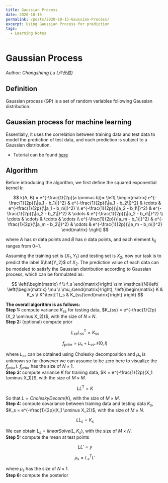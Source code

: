 ```yaml
---
title: Gaussian Process
date: 2020-10-15
permalink: /posts/2020-10-15-Gaussian-Process/
excerpt: Using Gaussian Process for prediction
tags:
  - Learning Notes
---
```


# Gaussian Process  
*Author: Changsheng Lu (卢长胜)*

## Definition
Gaussian process (GP) is a set of random variables following Gaussian distribution.  

## Gaussian process for machine learning  
Essentially, it uses the correlation between training data and test data to model the prediction of test data, and each prediction is subject to a Gaussian distribution.  
- Tutorial can be found [here](https://katbailey.github.io/post/gaussian-processes-for-dummies/) 

## Algorithm
Before introducing the algorithm, we first define the squared exponential kernel $k$:

$$
k(A, B) = e^{-\frac{1}{2p}(a \ominus b)}= \left[ \begin{matrix}
  e^{-\frac{1}{2p}{\|a_1 - b_1\|}^2} & e^{-\frac{1}{2p}{\|a_1 - b_2\|}^2} & \cdots & e^{-\frac{1}{2p}{\|a_1 - b_n\|}^2} \\
  e^{-\frac{1}{2p}{\|a_2 - b_1\|}^2} & e^{-\frac{1}{2p}{\|a_2 - b_2\|}^2} & \cdots & e^{-\frac{1}{2p}{\|a_2 - b_n\|}^2} \\
  \cdots        & \cdots        & \cdots & \cdots        \\
  e^{-\frac{1}{2p}{\|a_m - b_1\|}^2} & e^{-\frac{1}{2p}{\|a_m - b_2\|}^2} & \cdots & e^{-\frac{1}{2p}{\|a_m - b_n\|}^2} 
\end{matrix} \right]
$$

where $A$ has $m$ data points and $B$ has $n$ data points, and each element $k_{ij}$ ranges from 0~1.  

Assuming the training set is $\{X_1, Y_1\}$ and testing set is $X_2$, now our task is to predict the label $\hat{Y_2}$ of $X_2$. The prediction value of each data can be modeled to satisfy the Gaussian distribution according to Gaussian process, which can be formulated as:

$$
\left(\begin{matrix}
  f \\ f_s
\end{matrix}\right)
\sim 
\mathcal{N}\left( \left(\begin{matrix} \mu \\ \mu_s\end{matrix}\right), \left(\begin{matrix} K & K_s \\ K^\text{T}_s & K_{ss}\end{matrix}\right) \right)
$$  

**The overall algorithm is as follows:**  
**Step 1:** compute variance $K_{ss}$ for testing data, $K_{ss} = e^{-\frac{1}{2p}(X_2 \ominus X_2)}$, with the size of $N \times N$.  
**Step 2:** (optional) compute prior

$$L_{ss}L^{\text{T}}_{ss} = K_{ss}$$

$$f_{prior} = \mu_s + L_{ss}\mathcal{N}(0, I)$$

where $L_{ss}$ can be obtained using Cholesky decomposition and $\mu_s$ is unknown so far (however we can assume to be zero here to visualize the $f_{prior}$). $f_{prior}$ has the size of $N \times 1$.  
**Step 3:** compute variance $K$ for training data, $K = e^{-\frac{1}{2p}(X_1 \ominus X_1)}$, with the size of $M \times M$.

$$LL^{\text{T}} = K$$

So that $L = CholeskyDecom(K)$, with the size of $M \times M$.  
**Step 4:** compute covariance between training data and testing data $K_s$, $K_s = e^{-\frac{1}{2p}(X_1 \ominus X_2)}$, with the size of $M \times N$. 

$$LL_{s} = K_s$$

We can obtain $L_{s}=linearSolve(L, K_s)$, with the size of $M \times N$.  
**Step 5:** compute the mean at test points

$$LL'=y$$

$$\mu_s = L^{\text{T}}_sL'$$

where $\mu_s$ has the size of $N \times 1$.  
**Step 6:** compute the posterior







